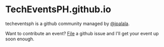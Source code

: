# TechEventsPH.github.io

techeventsph is a github community managed by [@jpalala](https://twitter.com/jpalala).

Want to contribute an event? [File](https://github.com/TechEventsPH/TechEventsPH.github.io/issues/new) a github issue and I'll get your event up soon enough.

